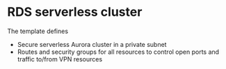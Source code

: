 # RDS serverless cluster 
 
The template defines 
- Secure serverless Aurora cluster in a private subnet
- Routes and security groups for all resources to control open ports and traffic to/from VPN resources 
